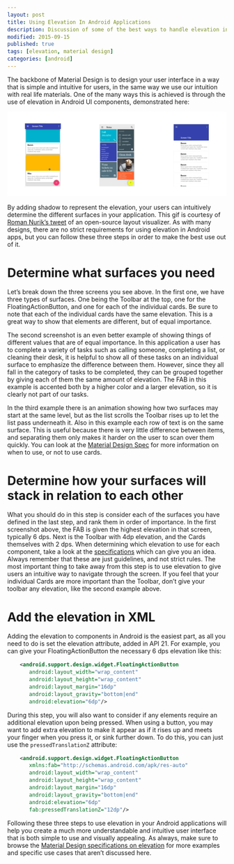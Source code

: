 ```yaml
---
layout: post
title: Using Elevation In Android Applications
description: Discussion of some of the best ways to handle elevation in your Android application.
modified: 2015-09-15
published: true
tags: [elevation, material design]
categories: [android]
---
```


The backbone of Material Design is to design your user interface in a way that is simple and intuitive for users, in the same way we use our intuition with real life materials. One of the many ways this is achieved is through the use of elevation in Android UI components, demonstrated here:

![Android Layout Visualizer](/images/elevation.gif)

<!--more-->

By adding shadow to represent the elevation, your users can intuitively determine the different surfaces in your application. This gif is courtesy of [Roman Nurik’s tweet](https://twitter.com/romannurik/status/641123623324020736) of an open-source layout visualizer. As with many designs, there are no strict requirements for using elevation in Android apps, but you can follow these three steps in order to make the best use out of it.

# Determine what surfaces you need

Let’s break down the three screens you see above. In the first one, we have three types of surfaces. One being the Toolbar at the top, one for the FloatingActionButton, and one for each of the individual cards. Be sure to note that each of the individual cards have the same elevation. This is a great way to show that elements are different, but of equal importance.

The second screenshot is an even better example of showing things of different values that are of equal importance. In this application a user has to complete a variety of tasks such as calling someone, completing a list, or cleaning their desk, it is helpful to show all of these tasks on an individual surface to emphasize the difference between them. However, since they all fall in the category of tasks to be completed, they can be grouped together by giving each of them the same amount of elevation. The FAB in this example is accented both by a higher color and a larger elevation, so it is clearly not part of our tasks.

In the third example there is an animation showing how two surfaces may start at the same level, but as the list scrolls the Toolbar rises up to let the list pass underneath it. Also in this example each row of text is on the same surface. This is useful because there is very little difference between items, and separating them only makes it harder on the user to scan over them quickly. You can look at the [Material Design Spec](https://www.google.com/design/spec/components/cards.html#cards-usage) for more information on when to use, or not to use cards.

# Determine how your surfaces will stack in relation to each other

What you should do in this step is consider each of the surfaces you have defined in the last step, and rank them in order of importance. In the first screenshot above, the FAB is given the highest elevation in that screen, typically 6 dps. Next is the Toolbar with 4dp elevation, and the Cards themselves with 2 dps. When determining which elevation to use for each component, take a look at the [specifications](https://material.io/guidelines/material-design/elevation-shadows.html#elevation-shadows-elevation-android-) which can give you an idea. Always remember that these are just guidelines, and not strict rules. The most important thing to take away from this step is to use elevation to give users an intuitive way to navigate through the screen. If you feel that your individual Cards are more important than the Toolbar, don’t give your toolbar any elevation, like the second example above.

# Add the elevation in XML

Adding the elevation to components in Android is the easiest part, as all you need to do is set the elevation attribute, added in API 21. For example, you can give your FloatingActionButton the necessary 6 dps elevation like this:

```xml
	<android.support.design.widget.FloatingActionButton 
	   android:layout_width="wrap_content" 
	   android:layout_height="wrap_content" 
	   android:layout_margin="16dp" 
	   android:layout_gravity="bottom|end" 
	   android:elevation="6dp"/>
```

During this step, you will also want to consider if any elements require an additional elevation upon being pressed. When using a button, you may want to add extra elevation to make it appear as if it rises up and meets your finger when you press it, or sink further down. To do this, you can just use the `pressedTranslationZ` attribute:

```xml
	<android.support.design.widget.FloatingActionButton
	   xmlns:fab="http://schemas.android.com/apk/res-auto"
	   android:layout_width="wrap_content"
	   android:layout_height="wrap_content"
	   android:layout_margin="16dp"
	   android:layout_gravity="bottom|end"
	   android:elevation="6dp"
	   fab:pressedTranslationZ="12dp"/>
```

Following these three steps to use elevation in your Android applications will help you create a much more understandable and intuitive user interface that is both simple to use and visually appealing. As always, make sure to browse the [Material Design specifications on elevation](http://www.google.com/design/spec/what-is-material/elevation-shadows.html#) for more examples and specific use cases that aren’t discussed here.